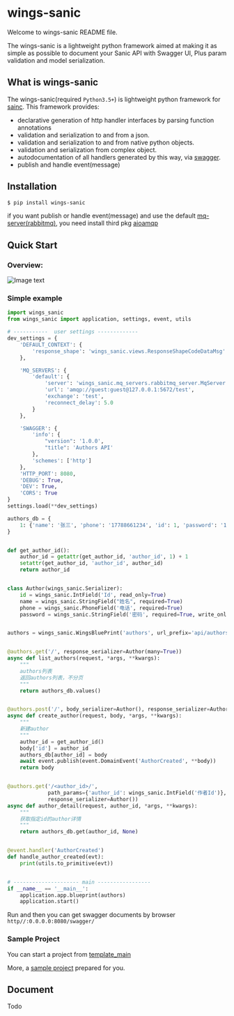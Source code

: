 # wings-sanic

Welcome to wings-sanic README file.

The wings-sanic is a lightweight python framework aimed at making it as simple as possible to document your Sanic API with Swagger UI, Plus param validation and model serialization.


## What is wings-sanic
The wings-sanic(required `Python3.5+`) is lightweight python framework for [sainc](https://sanic.readthedocs.io/). This framework provides:

- declarative generation of http handler interfaces by parsing function annotations
- validation and serialization to and from a json.
- validation and serialization to and from native python objects.
- validation and serialization from complex object.
- autodocumentation of all handlers generated by this way, via [swagger](https://swagger.io/).
-  publish and handle event(message)


## Installation
```bash
$ pip install wings-sanic
```
if you want publish or handle event(message) and use the default [mq-server(rabbitmq)](./wings_sanic/mq_servers/rabbitmq_server.py),
you need install third pkg [aioamqp](https://github.com/polyconseil/aioamqp)

## Quick Start
### Overview:

![Image text](./docs/simple.png)

### Simple example

```python
import wings_sanic
from wings_sanic import application, settings, event, utils

# -----------  user settings -------------
dev_settings = {
    'DEFAULT_CONTEXT': {
        'response_shape': 'wings_sanic.views.ResponseShapeCodeDataMsg'
    },

    'MQ_SERVERS': {
        'default': {
            'server': 'wings_sanic.mq_servers.rabbitmq_server.MqServer',
            'url': 'amqp://guest:guest@127.0.0.1:5672/test',
            'exchange': 'test',
            'reconnect_delay': 5.0
        }
    },

    'SWAGGER': {
        'info': {
            "version": '1.0.0',
            "title": 'Authors API'
        },
        'schemes': ['http']
    },
    'HTTP_PORT': 8080,
    'DEBUG': True,
    'DEV': True,
    'CORS': True
}
settings.load(**dev_settings)

authors_db = {
    1: {'name': '张三', 'phone': '17788661234', 'id': 1, 'password': '123456'}
}


def get_author_id():
    author_id = getattr(get_author_id, 'author_id', 1) + 1
    setattr(get_author_id, 'author_id', author_id)
    return author_id


class Author(wings_sanic.Serializer):
    id = wings_sanic.IntField('Id', read_only=True)
    name = wings_sanic.StringField("姓名", required=True)
    phone = wings_sanic.PhoneField('电话', required=True)
    password = wings_sanic.StringField('密码', required=True, write_only=True)


authors = wings_sanic.WingsBluePrint('authors', url_prefix='api/authors')


@authors.get('/', response_serializer=Author(many=True))
async def list_authors(request, *args, **kwargs):
    """
    authors列表
    返回authors列表，不分页
    """
    return authors_db.values()


@authors.post('/', body_serializer=Author(), response_serializer=Author())
async def create_author(request, body, *args, **kwargs):
    """
    新建author
    """
    author_id = get_author_id()
    body['id'] = author_id
    authors_db[author_id] = body
    await event.publish(event.DomainEvent('AuthorCreated', **body))
    return body


@authors.get('/<author_id>/',
             path_params={'author_id': wings_sanic.IntField('作者Id')},
             response_serializer=Author())
async def author_detail(request, author_id, *args, **kwargs):
    """
    获取指定id的author详情
    """
    return authors_db.get(author_id, None)


@event.handler('AuthorCreated')
def handle_author_created(evt):
    print(utils.to_primitive(evt))


# --------------------- main -----------------
if __name__ == '__main__':
    application.app.blueprint(authors)
    application.start()


```

Run and then you can get swagger documents by browser `http//:0.0.0.0:8080/swagger/`

### Sample Project
You can start a project from [template_main](./wings_sanic/template_main.py)

More, a [sample project](./examples/sample) prepared for you.


## Document
Todo
